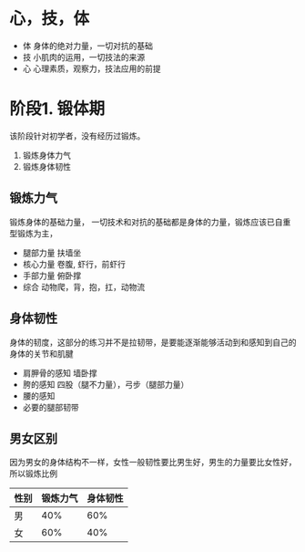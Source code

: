 # 心，技，体
- 体 身体的绝对力量，一切对抗的基础
- 技 小肌肉的运用，一切技法的来源
- 心 心理素质，观察力，技法应用的前提
# 阶段1. 锻体期

该阶段针对初学者，没有经历过锻炼。
1. 锻炼身体力气
2. 锻炼身体韧性
## 锻炼力气
锻炼身体的基础力量， 一切技术和对抗的基础都是身体的力量，锻炼应该已自重型锻炼为主，

- 腿部力量
	扶墙坐
- 核心力量
	卷腹, 虾行，前虾行
- 手部力量
	俯卧撑
- 综合
	动物爬，背，抱，扛，动物流

## 身体韧性

身体的韧度，这部分的练习并不是拉韧带，是要能逐渐能够活动到和感知到自己的身体的关节和肌腱

-  肩胛骨的感知
	墙卧撑
-  胯的感知
	四股（腿不力量），弓步（腿部力量）
-  腰的感知
-  必要的腿部韧带

## 男女区别
因为男女的身体结构不一样，女性一般韧性要比男生好，男生的力量要比女性好，所以锻炼比例

| 性别 | 锻炼力气 | 身体韧性 |
| ----- | ------ | ------ |
| 男 |  40% | 60% |
| 女 | 60%| 40% |


